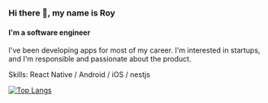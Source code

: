 ### Hi there 👋, my name is Roy
#### I'm a software engineer
I've been developing apps for most of my career. I'm interested in startups, and I'm responsible and passionate about the product.

Skills: React Native / Android / iOS / nestjs

[![Top Langs](https://github-readme-stats.vercel.app/api/top-langs/?username=2circumflex)](https://github.com/anuraghazra/github-readme-stats)
